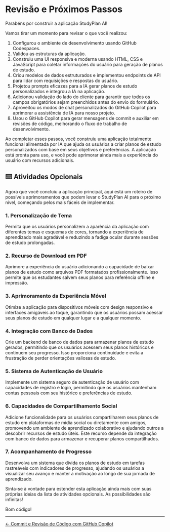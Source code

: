# Revisão e Próximos Passos

Parabéns por construir a aplicação StudyPlan AI!

Vamos tirar um momento para revisar o que você realizou:

1. Configurou o ambiente de desenvolvimento usando GitHub Codespaces.
2. Validou as estruturas da aplicação.
3. Construiu uma UI responsiva e moderna usando HTML, CSS e JavaScript para coletar informações do usuário para geração de planos de estudo.
4. Criou modelos de dados estruturados e implementou endpoints de API para lidar com requisições e respostas do usuário.
5. Projetou prompts eficazes para a IA gerar planos de estudo personalizados e integrou a IA na aplicação.
6. Adicionou validação do lado do cliente para garantir que todos os campos obrigatórios sejam preenchidos antes do envio do formulário.
7. Aproveitou os modos de chat personalizados do GitHub Copilot para aprimorar a assistência de IA para nosso projeto.
8. Usou o GitHub Copilot para gerar mensagens de commit e auxiliar em revisões de código, melhorando o fluxo de trabalho de desenvolvimento.

Ao completar esses passos, você construiu uma aplicação totalmente funcional alimentada por IA que ajuda os usuários a criar planos de estudo personalizados com base em seus objetivos e preferências. A aplicação está pronta para uso, e você pode aprimorar ainda mais a experiência do usuário com recursos adicionais.

## ⌨️ Atividades Opcionais

Agora que você concluiu a aplicação principal, aqui está um roteiro de possíveis aprimoramentos que podem levar o StudyPlan AI para o próximo nível, começando pelos mais fáceis de implementar.

### 1. Personalização de Tema

Permita que os usuários personalizem a aparência da aplicação com diferentes temas e esquemas de cores, tornando a experiência de aprendizado mais agradável e reduzindo a fadiga ocular durante sessões de estudo prolongadas.

### 2. Recurso de Download em PDF

Aprimore a experiência do usuário adicionando a capacidade de baixar planos de estudo como arquivos PDF formatados profissionalmente. Isso permite que os estudantes salvem seus planos para referência offline e impressão.

### 3. Aprimoramento da Experiência Móvel

Otimize a aplicação para dispositivos móveis com design responsivo e interfaces amigáveis ao toque, garantindo que os usuários possam acessar seus planos de estudo em qualquer lugar e a qualquer momento.

### 4. Integração com Banco de Dados

Crie um backend de banco de dados para armazenar planos de estudo gerados, permitindo que os usuários acessem seus planos históricos e continuem seu progresso. Isso proporciona continuidade e evita a frustração de perder orientações valiosas de estudo.

### 5. Sistema de Autenticação de Usuário

Implemente um sistema seguro de autenticação de usuário com capacidades de registro e login, permitindo que os usuários mantenham contas pessoais com seu histórico e preferências de estudo.

### 6. Capacidades de Compartilhamento Social

Adicione funcionalidade para os usuários compartilharem seus planos de estudo em plataformas de mídia social ou diretamente com amigos, promovendo um ambiente de aprendizado colaborativo e ajudando outros a descobrir recursos de estudo úteis. Este recurso depende da integração com banco de dados para armazenar e recuperar planos compartilhados.

### 7. Acompanhamento de Progresso

Desenvolva um sistema que divida os planos de estudo em tarefas rastreáveis com indicadores de progresso, ajudando os usuários a visualizar seu avanço e manter a motivação ao longo de sua jornada de aprendizado.


Sinta-se à vontade para estender esta aplicação ainda mais com suas próprias ideias da lista de atividades opcionais. As possibilidades são infinitas!

Bom código!

---

[← Commit e Revisão de Código com GitHub Copilot](08-step.md)
